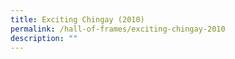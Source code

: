 ```yaml
---
title: Exciting Chingay (2010)
permalink: /hall-of-frames/exciting-chingay-2010
description: ""
---
```

